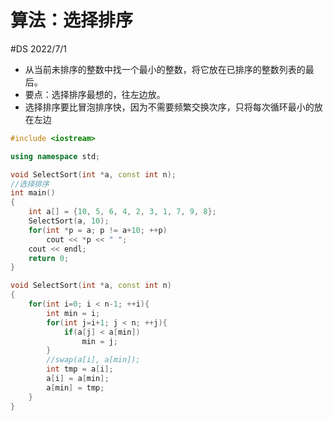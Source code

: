 # 算法：选择排序
#DS 2022/7/1
- 从当前未排序的整数中找一个最小的整数，将它放在已排序的整数列表的最后。
- 要点：选择排序最想的，往左边放。
- 选择排序要比冒泡排序快，因为不需要频繁交换次序，只将每次循环最小的放在左边
```cpp
#include <iostream>

using namespace std;

void SelectSort(int *a, const int n);
//选择排序 
int main()
{
	int a[] = {10, 5, 6, 4, 2, 3, 1, 7, 9, 8};
	SelectSort(a, 10);
	for(int *p = a; p != a+10; ++p)
		cout << *p << " ";
	cout << endl;
	return 0;
}

void SelectSort(int *a, const int n)
{
	for(int i=0; i < n-1; ++i){
		int min = i;
		for(int j=i+1; j < n; ++j){
			if(a[j] < a[min])
				min = j;
		}
		//swap(a[i], a[min]);
		int tmp = a[i];
		a[i] = a[min];
		a[min] = tmp;
	}	
}
```